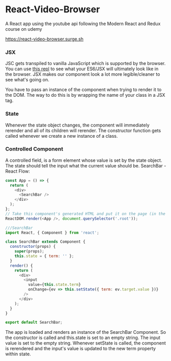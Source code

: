 # React-Video-Browser
A React app using the youtube api following the Modern React and Redux course on udemy

https://react-video-browser.surge.sh

### JSX
JSC gets transpiled to vanilla JavaScript which is supported by the browser. You can use [this repl](http://babeljs.io/repl/#?babili=false&evaluate=true&lineWrap=false&presets=react%2Cstage-2&targets=&browsers=&builtIns=false&debug=false&experimental=false&loose=false&spec=false&code=&playground=true) to see what your ES6/JSX will ultimately look like in the browser. JSX makes our component look a lot more legible/cleaner to see what's going on.

You have to pass an instance of the component when trying to render it to the DOM. The way to do this is by wrapping the name of your class in a JSX tag.

### State
Whenever the state object changes, the component will immediately rerender and all of its children will rerender.
The constructor function gets called whenever we create a new instance of a class.


### Controlled Component
A controlled field, is a form element whose value is set by the state object.
The state should tell the input what the current value should be.
SearchBar - React Flow:
```js
const App = () => {
  return (
    <div>
      <SearchBar />
    </div>
  );
};
// Take this component's generated HTML and put it on the page (in the DOM)
ReactDOM.render(<App />, document.querySelector('.root'));

///SearchBar
import React, { Component } from 'react';

class SearchBar extends Component {
  constructor(props) {
    super(props);
    this.state = { term: '' };
  }
  render() {
    return (
      <div>
        <input
          value={this.state.term}
          onChange={ev => this.setState({ term: ev.target.value })}
        />
      </div>
    );
  }
}

export default SearchBar;


```
The app is loaded and renders an instance of the SearchBar Component. So the constructor is called and this.state is set to an empty string. The input value is set to the empty string. Whenever setState is called, the component is rerendered and the input's value is updated to the new term property within state.
